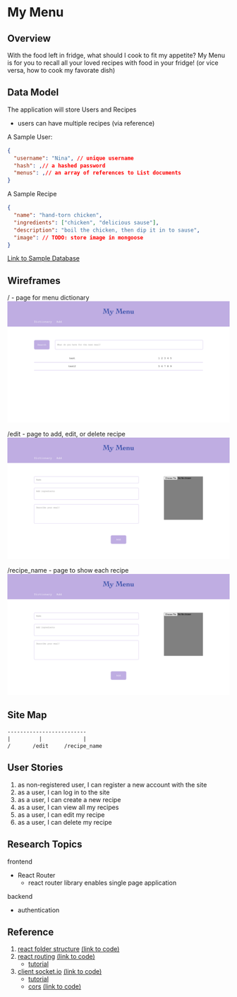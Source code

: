 # My Menu
## Overview
With the food left in fridge, what should I cook to fit my appetite?
My Menu is for you to recall all your loved recipes with food in your fridge! (or vice versa, how to cook my favorate dish)

## Data Model
The application will store Users and Recipes
- users can have multiple recipes (via reference)

A Sample User: 
```json
{
  "username": "Nina", // unique username
  "hash": ,// a hashed password
  "menus": ,// an array of references to List documents
}
```
A Sample Recipe 
```json
{
  "name": "hand-torn chicken",
  "ingredients": ["chicken", "delicious sause"],
  "description": "boil the chicken, then dip it in to sause",
  "image": // TODO: store image in mongoose
}
```
[Link to Sample Database](./documentation/sampledb.mjs)

## Wireframes

/ - page for menu dictionary
![dictionary page](./documentation/dictionary-page.png)

/edit - page to add, edit, or delete recipe
![recipe edit page](./documentation/edit-page.png)

/recipe_name - page to show each recipe
![recipe show page](./documentation/edit-page.png)

## Site Map
```
-------------------------
|         |             |
/       /edit     /recipe_name
```

## User Stories
1. as non-registered user, I can register a new account with the site
2. as a user, I can log in to the site
3. as a user, I can create a new recipe
4. as a user, I can view all my recipes
5. as a user, I can edit my recipe
6. as a user, I can delete my recipe

## Research Topics
frontend
- React Router
  - react router library enables single page application

backend
- authentication

## Reference
1. [react folder structure](https://legacy.reactjs.org/docs/faq-structure.html) [(link to code)](./client/src/)
2. [react routing](https://reactrouter.com/en/main/start/overview) [(link to code)](./client/src/appRoutes.jsx)
    - [tutorial](https://www.youtube.com/watch?v=Ul3y1LXxzdU&t=634s)
3. [client socket.io](https://socket.io/docs/v4/client-initialization/) [(link to code)](./client/src/socket.js)
    - [tutorial](https://www.youtube.com/watch?v=djMy4QsPWiI&t=700s)
    - [cors](https://socket.io/docs/v4/handling-cors/) [(link to code)](./server/app.mjs)
